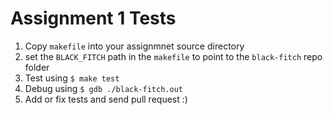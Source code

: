 Assignment 1 Tests
==================

1. Copy `makefile` into your assignmnet source directory
2. set the `BLACK_FITCH` path in the `makefile` to point to the `black-fitch` repo folder
3. Test using `$ make test`
4. Debug using `$ gdb ./black-fitch.out`
5. Add or fix tests and send pull request :)
